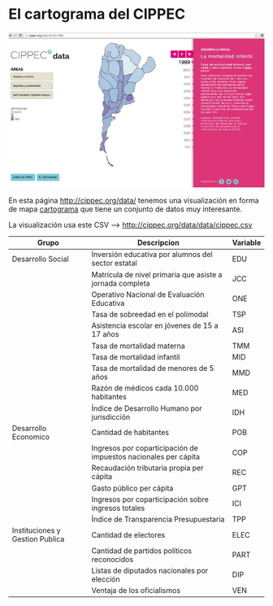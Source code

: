 # El cartograma del CIPPEC

![cartograma](https://raw.githubusercontent.com/aaizemberg/geo-data/master/ar/cippec/Cartograma_CIPPEC_data.jpg "cartograma")

En esta página http://cippec.org/data/ tenemos una visualización en forma de mapa  [cartograma](https://es.wikipedia.org/wiki/Cartograma) que tiene un conjunto de datos muy interesante.

La visualización usa este CSV --> http://cippec.org/data/data/cippec.csv

Grupo | Descripcion | Variable
--- | --- | ---
| Desarrollo Social	| Inversión educativa por alumnos del sector estatal | EDU
| 	| Matrícula de nivel primaria que asiste a jornada completa	| JCC
| 	| Operativo Nacional de Evaluación Educativa	| ONE
| 	| Tasa de sobreedad en el polimodal	| TSP
| 	| Asistencia escolar en jóvenes de 15 a 17 años	| ASI
| 	| Tasa de mortalidad materna	| TMM
| 	| Tasa de mortalidad infantil	| MID
| 	| Tasa de mortalidad de menores de 5 años 	| MMD
| 	| Razón de médicos cada 10.000 habitantes	| MED
| 	| Índice de Desarrollo Humano por jurisdicción	| IDH
| Desarrollo Economico | Cantidad de habitantes	| POB
| 	| Ingresos por coparticipación de impuestos nacionales per cápita	| COP
| 	| Recaudación tributaria propia per cápita	| REC
| 	| Gasto público per cápita	| GPT
| 	| Ingresos por coparticipación sobre ingresos totales	| ICI
| 	| Índice de Transparencia Presupuestaria | TPP
| Instituciones y Gestion Publica |	Cantidad de electores	| ELEC
| 	| Cantidad de partidos políticos reconocidos	| PART
| 	| Listas de diputados nacionales por elección	| DIP
| 	| Ventaja de los oficialismos	| VEN
